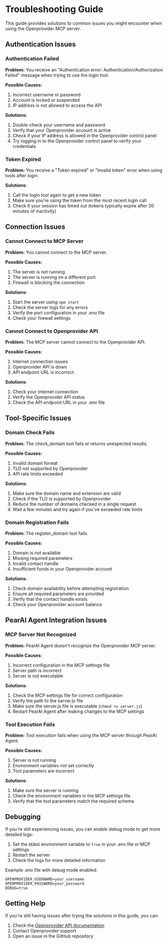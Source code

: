 # Troubleshooting Guide

This guide provides solutions to common issues you might encounter when using the Openprovider MCP server.

## Authentication Issues

### Authentication Failed

**Problem:** You receive an "Authentication error: Authentication/Authorization Failed" message when trying to use the login tool.

**Possible Causes:**
1. Incorrect username or password
2. Account is locked or suspended
3. IP address is not allowed to access the API

**Solutions:**
1. Double-check your username and password
2. Verify that your Openprovider account is active
3. Check if your IP address is allowed in the Openprovider control panel
4. Try logging in to the Openprovider control panel to verify your credentials

### Token Expired

**Problem:** You receive a "Token expired" or "Invalid token" error when using tools after login.

**Solutions:**
1. Call the login tool again to get a new token
2. Make sure you're using the token from the most recent login call
3. Check if your session has timed out (tokens typically expire after 30 minutes of inactivity)

## Connection Issues

### Cannot Connect to MCP Server

**Problem:** You cannot connect to the MCP server.

**Possible Causes:**
1. The server is not running
2. The server is running on a different port
3. Firewall is blocking the connection

**Solutions:**
1. Start the server using `npm start`
2. Check the server logs for any errors
3. Verify the port configuration in your .env file
4. Check your firewall settings

### Cannot Connect to Openprovider API

**Problem:** The MCP server cannot connect to the Openprovider API.

**Possible Causes:**
1. Internet connection issues
2. Openprovider API is down
3. API endpoint URL is incorrect

**Solutions:**
1. Check your internet connection
2. Verify the Openprovider API status
3. Check the API endpoint URL in your .env file

## Tool-Specific Issues

### Domain Check Fails

**Problem:** The check_domain tool fails or returns unexpected results.

**Possible Causes:**
1. Invalid domain format
2. TLD not supported by Openprovider
3. API rate limits exceeded

**Solutions:**
1. Make sure the domain name and extension are valid
2. Check if the TLD is supported by Openprovider
3. Reduce the number of domains checked in a single request
4. Wait a few minutes and try again if you've exceeded rate limits

### Domain Registration Fails

**Problem:** The register_domain tool fails.

**Possible Causes:**
1. Domain is not available
2. Missing required parameters
3. Invalid contact handle
4. Insufficient funds in your Openprovider account

**Solutions:**
1. Check domain availability before attempting registration
2. Ensure all required parameters are provided
3. Verify that the contact handle exists
4. Check your Openprovider account balance

## PearAI Agent Integration Issues

### MCP Server Not Recognized

**Problem:** PearAI Agent doesn't recognize the Openprovider MCP server.

**Possible Causes:**
1. Incorrect configuration in the MCP settings file
2. Server path is incorrect
3. Server is not executable

**Solutions:**
1. Check the MCP settings file for correct configuration
2. Verify the path to the server.js file
3. Make sure the server.js file is executable (`chmod +x server.js`)
4. Restart PearAI Agent after making changes to the MCP settings

### Tool Execution Fails

**Problem:** Tool execution fails when using the MCP server through PearAI Agent.

**Possible Causes:**
1. Server is not running
2. Environment variables not set correctly
3. Tool parameters are incorrect

**Solutions:**
1. Make sure the server is running
2. Check the environment variables in the MCP settings file
3. Verify that the tool parameters match the required schema

## Debugging

If you're still experiencing issues, you can enable debug mode to get more detailed logs:

1. Set the `DEBUG` environment variable to `true` in your .env file or MCP settings
2. Restart the server
3. Check the logs for more detailed information

Example .env file with debug mode enabled:
```
OPENPROVIDER_USERNAME=your_username
OPENPROVIDER_PASSWORD=your_password
DEBUG=true
```

## Getting Help

If you're still having issues after trying the solutions in this guide, you can:

1. Check the [Openprovider API documentation](https://docs.openprovider.com/doc/all)
2. Contact Openprovider support
3. Open an issue in the GitHub repository